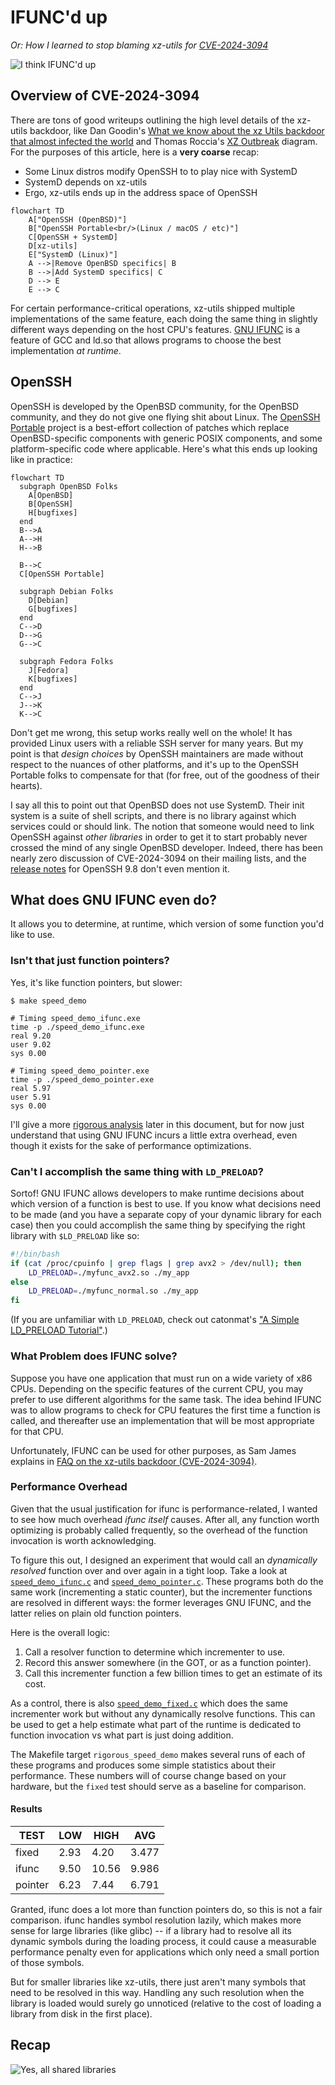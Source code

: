 # IFUNC'd up
*Or: How I learned to stop blaming xz-utils for [CVE-2024-3094][nvd]*

![I think IFUNC'd up](larry.jpeg)

## Overview of CVE-2024-3094
There are tons of good writeups outlining the high level details
of the xz-utils backdoor, like Dan Goodin's [What we know about the xz
Utils backdoor that almost infected the world][goodin1] and Thomas
Roccia's [XZ Outbreak][fr0gger] diagram. For the purposes of this
article, here is a **very coarse** recap:

* Some Linux distros modify OpenSSH to to play nice with SystemD
* SystemD depends on xz-utils
* Ergo, xz-utils ends up in the address space of OpenSSH

```mermaid
flowchart TD
    A["OpenSSH (OpenBSD)"]
    B["OpenSSH Portable<br/>(Linux / macOS / etc)"]
    C[OpenSSH + SystemD]
    D[xz-utils]
    E["SystemD (Linux)"]
    A -->|Remove OpenBSD specifics| B
    B -->|Add SystemD specifics| C
    D --> E
    E --> C
```

For certain performance-critical operations, xz-utils shipped multiple
implementations of the same feature, each doing the same thing in slightly
different ways depending on the host CPU's features. [GNU IFUNC][sourceware] is
a feature of GCC and ld.so that allows programs to choose the best
implementation *at runtime*.

## OpenSSH
OpenSSH is developed by the OpenBSD community, for the OpenBSD community, and
they do not give one flying shit about Linux.  The [OpenSSH Portable][mindrot]
project is a best-effort collection of patches which replace OpenBSD-specific
components with generic POSIX components, and some platform-specific code where
applicable. Here's what this ends up looking like in practice:

```mermaid
flowchart TD
  subgraph OpenBSD Folks
    A[OpenBSD]
    B[OpenSSH]
    H[bugfixes]
  end
  B-->A
  A-->H
  H-->B

  B-->C
  C[OpenSSH Portable]

  subgraph Debian Folks
    D[Debian]
    G[bugfixes]
  end
  C-->D
  D-->G
  G-->C

  subgraph Fedora Folks
    J[Fedora]
    K[bugfixes]
  end
  C-->J
  J-->K
  K-->C
```

Don't get me wrong, this setup works really well on the whole! It has provided
Linux users with a reliable SSH server for many years. But my point is that
*design choices* by OpenSSH maintainers are made without respect to the nuances
of other platforms, and it's up to the OpenSSH Portable folks to compensate for
that (for free, out of the goodness of their hearts).

I say all this to point out that OpenBSD does not use SystemD. Their init system
is a suite of shell scripts, and there is no library against which services
could or should link. The notion that someone would need to link OpenSSH against
*other libraries* in order to get it to start probably never crossed the mind of
any single OpenBSD developer. Indeed, there has been nearly zero discussion of
CVE-2024-3094 on their mailing lists, and the [release notes][OpenSSH9.8p1] for
OpenSSH 9.8 don't even mention it.


## What does GNU IFUNC even do?
It allows you to determine, at runtime, which version of some function you'd
like to use.

### Isn't that just function pointers?
Yes, it's like function pointers, but slower:

```console
$ make speed_demo

# Timing speed_demo_ifunc.exe
time -p ./speed_demo_ifunc.exe
real 9.20
user 9.02
sys 0.00

# Timing speed_demo_pointer.exe
time -p ./speed_demo_pointer.exe
real 5.97
user 5.91
sys 0.00
```

I'll give a more [rigorous analysis](#performance-overhead) later in this
document, but for now just understand that using GNU IFUNC incurs a little extra
overhead, even though it exists for the sake of performance optimizations.


### Can't I accomplish the same thing with `LD_PRELOAD`?
Sortof! GNU IFUNC allows developers to make runtime decisions about which
version of a function is best to use. If you know what decisions need to be
made (and you have a separate copy of your dynamic library for each case) then
you could accomplish the same thing by specifying the right library with
`$LD_PRELOAD` like so:

```bash
#!/bin/bash
if (cat /proc/cpuinfo | grep flags | grep avx2 > /dev/null); then
	LD_PRELOAD=./myfunc_avx2.so ./my_app
else
	LD_PRELOAD=./myfunc_normal.so ./my_app
fi
```

(If you are unfamiliar with `LD_PRELOAD`, check out catonmat's ["A Simple
LD_PRELOAD Tutorial"][catonmat].)


### What Problem does IFUNC solve?
Suppose you have one application that must run on a wide variety of x86 CPUs.
Depending on the specific features of the current CPU, you may prefer to use
different algorithms for the same task. The idea behind IFUNC was to allow
programs to check for CPU features the first time a function is called, and
thereafter use an implementation that will be most appropriate for that CPU.

Unfortunately, IFUNC can be used for other purposes, as Sam James explains in
[FAQ on the xz-utils backdoor (CVE-2024-3094)][thesamesam].


### Performance Overhead
Given that the usual justification for ifunc is performance-related, I wanted to
see how much overhead *ifunc itself* causes. After all, any function worth
optimizing is probably called frequently, so the overhead of the function
invocation is worth acknowledging.

To figure this out, I designed an experiment that would call an *dynamically
resolved* function over and over again in a tight loop.  Take a look at
[`speed_demo_ifunc.c`](speed_demo_ifunc.c) and
[`speed_demo_pointer.c`](speed_demo_pointer.c).  These programs both do the same
work (incrementing a static counter), but the incrementer functions are resolved
in different ways: the former leverages GNU IFUNC, and the latter relies on
plain old function pointers.

Here is the overall logic:

1. Call a resolver function to determine which incrementer to use.
1. Record this answer somewhere (in the GOT, or as a function pointer).
1. Call this incrementer function a few billion times to get an estimate of its
   cost.

As a control, there is also [`speed_demo_fixed.c`](speed_demo_fixed.c) which
does the same incrementer work but without any dynamically resolve functions.
This can be used to get a help estimate what part of the runtime is dedicated to
function invocation vs what part is just doing addition.

The Makefile target `rigorous_speed_demo` makes several runs of each of these
programs and produces some simple statistics about their performance. These
numbers will of course change based on your hardware, but the `fixed` test
should serve as a baseline for comparison.

#### Results
| TEST    | LOW  | HIGH | AVG   |
|---------|------|------|-------|
| fixed   | 2.93 | 4.20 | 3.477 |
| ifunc   | 9.50 | 10.56| 9.986 |
| pointer | 6.23 | 7.44 | 6.791 |

Granted, ifunc does a lot more than function pointers do, so this is not a fair
comparison. ifunc handles symbol resolution lazily, which makes more sense for
large libraries (like glibc) -- if a library had to resolve all its dynamic
symbols during the loading process, it could cause a measurable performance
penalty even for applications which only need a small portion of those symbols.

But for smaller libraries like xz-utils, there just aren't many symbols that
need to be resolved in this way. Handling any such resolution when the library
is loaded would surely go unnoticed (relative to the cost of loading a library
from disk in the first place).

## Recap
![Yes, all shared libraries](brain.png)

[catonmat]: https://catonmat.net/simple-ld-preload-tutorial
[fr0gger]: https://infosec.exchange/@fr0gger/112189232773640259
[goodin1]: https://arstechnica.com/security/2024/04/what-we-know-about-the-xz-utils-backdoor-that-almost-infected-the-world/
[mindrot]: https://anongit.mindrot.org/openssh.git
[nvd]: https://nvd.nist.gov/vuln/detail/CVE-2024-3094
[OpenSSH9.8p1]: https://www.openssh.com/releasenotes.html#9.8p1
[openssh-unix-dev]: https://marc.info/?l=openssh-unix-dev&m=171288895109872&w=2
[sourceware]: https://sourceware.org/glibc/wiki/GNU_IFUNC
[thesamesam]: https://gist.github.com/thesamesam/223949d5a074ebc3dce9ee78baad9e27#design
